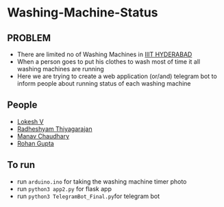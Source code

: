 # Washing-Machine-Status


## PROBLEM

- There are limited no of Washing Machines in [IIIT HYDERABAD](https://www.iiit.ac.in/) 
- When a person goes to put his clothes to wash most of time it all washing machines are running
- Here we are trying to create a web application (or/and) telegram bot to inform people about running status of each washing machine

## People

- [Lokesh V](https://github.com/LokeshVenkatachalam)
- [Radheshyam Thiyagarajan](https://github.com/Radheshyam23)
- [Manav Chaudhary](https://github.com/LainWiredIn)
- [Rohan Gupta](https://github.com/guptarohan6502)

## To run

- run `arduino.ino` for taking the washing machine timer photo
- run `python3 app2.py` for flask app
- run `python3 TelegramBot_Final.py`for telegram bot

